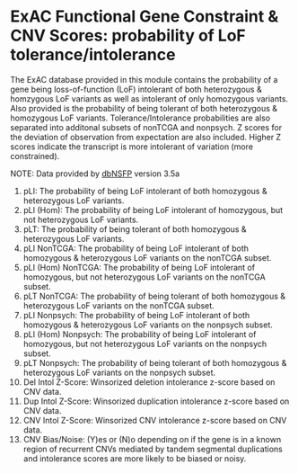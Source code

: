 # ExAC Functional Gene Constraint & CNV Scores: probability of LoF tolerance/intolerance
The ExAC database provided in this module contains the probability of a gene being loss-of-function (LoF) intolerant of both heterozygous & homzygous LoF variants as well as intolerant of only homozygous variants. Also provided is the probability of being tolerant of both heterozygous & homozygous LoF variants. Tolerance/Intolerance probabilities are also separated into additonal subsets of nonTCGA and nonpsych. Z scores for the deviation of observation from expectation are also included. Higher Z scores indicate the transcript is more intolerant of variation (more constrained).

NOTE: Data provided by [dbNSFP](https://sites.google.com/site/jpopgen/dbNSFP) version 3.5a

1. pLI: The probability of being LoF intolerant of both homozygous & heterozygous LoF variants.
2. pLI (Hom): The probability of being LoF intolerant of homozygous, but not heterozygous LoF variants.
3. pLT: The probability of being tolerant of both homozygous & heterozygous LoF variants.
4. pLI NonTCGA: The probability of being LoF intolerant of both homozygous & heterozygous LoF variants on the nonTCGA subset.
5. pLI (Hom) NonTCGA: The probability of being LoF intolerant of homozygous, but not heterozygous LoF variants on the nonTCGA subset.
6. pLT NonTCGA: The probability of being tolerant of both homozygous & heterozygous LoF variants on the nonTCGA subset.
7. pLI Nonpsych: The probability of being LoF intolerant of both homozygous & heterozygous LoF variants on the nonpsych subset.
8. pLI (Hom) Nonpsych: The probability of being LoF intolerant of homozygous, but not heterozygous LoF variants on the nonpsych subset.
9. pLT Nonpsych: The probability of being tolerant of both homozygous & heterozygous LoF variants on the nonpsych subset.
10. Del Intol Z-Score: Winsorized deletion intolerance z-score based on CNV data.
11. Dup Intol Z-Score: Winsorized duplication intolerance z-score based on CNV data.
12. CNV Intol Z-Score: Winsorized CNV intolerance z-score based on CNV data.
13. CNV Bias/Noise: (Y)es or (N)o depending on if the gene is in a known region of recurrent CNVs mediated by tandem segmental duplications and intolerance scores are more likely to be biased or noisy.
